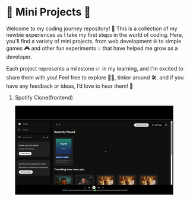 # 🌱 Mini Projects 🌟
Welcome to my coding journey repository! 🎉 This is a collection of my newbie experiences as I take my first steps in the world of coding. Here, you'll find a variety of mini projects, from web development 🌐 to simple games 🎮 and other fun experiments 💡 that have helped me grow as a developer.

Each project represents a milestone 📈 in my learning, and I'm excited to share them with you! Feel free to explore 🕵️‍♂️, tinker around 🛠️, and if you have any feedback or ideas, I’d love to hear them! 💬

1. Spotify Clone(frontend)
   
   ![Demo](https://raw.githubusercontent.com/amisha-singh12/My-mini-works/main/spotify/Untitled%20video%20-%20Made%20with%20Clipchamp.gif)
